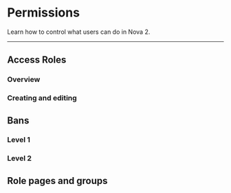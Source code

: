 # Permissions

Learn how to control what users can do in Nova 2.

---

## Access Roles

### Overview

### Creating and editing

## Bans

### Level 1

### Level 2

## Role pages and groups
